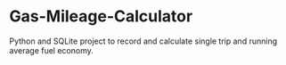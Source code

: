 # Gas-Mileage-Calculator
Python and SQLite project to record and calculate single trip and running average fuel economy.
